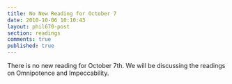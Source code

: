 ```yaml
---
title: No New Reading for October 7
date: 2010-10-06 10:10:43
layout: phil670-post
section: readings
comments: true
published: true
---
```


There is no new reading for October 7th. We will be discussing the readings on Omnipotence and Impeccability.

